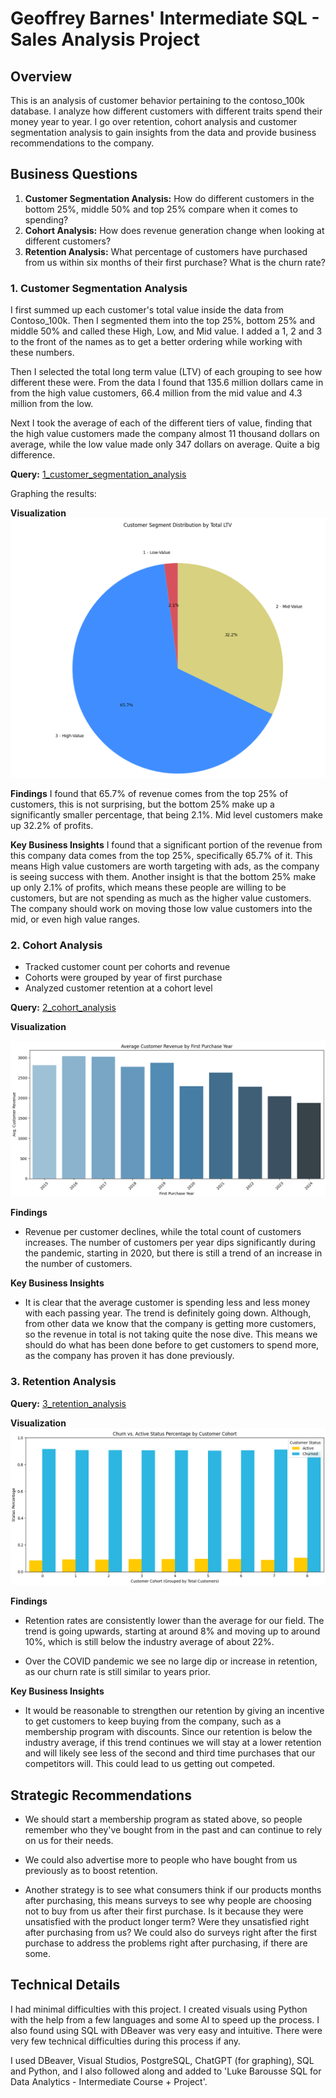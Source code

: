 # Geoffrey Barnes' Intermediate SQL - Sales Analysis Project

## Overview
This is an analysis of customer behavior pertaining to the contoso_100k database. I analyze how different customers with different traits spend their money year to year. I go over retention, cohort analysis and customer segmentation analysis to gain insights from the data and provide business recommendations to the company.

## Business Questions

1. **Customer Segmentation Analysis:** How do different customers in the bottom 25%, middle 50% and top 25% compare when it comes to spending?
2. **Cohort Analysis:** How does revenue generation change when looking at different customers?
3. **Retention Analysis:** What percentage of customers have purchased from us within six months of their first purchase? What is the churn rate?

### 1. Customer Segmentation Analysis
I first summed up each customer's total value inside the data from Contoso_100k. Then I segmented them into the top 25%, bottom 25% and middle 50% and called these High, Low, and Mid value. I added a 1, 2 and 3 to the front of the names as to get a better ordering while working with these numbers.

Then I selected the total long term value (LTV) of each grouping to see how different these were. From the data I found that 135.6 million dollars came in from the high value customers, 66.4 million from the mid value and 4.3 million from the low.

Next I took the average of each of the different tiers of value, finding that the high value customers made the company almost 11 thousand dollars on average, while the low value made only 347 dollars on average. Quite a big difference.

**Query:**
[1_customer_segmentation_analysis](/1_customer_segmentation_analysis.sql)

Graphing the results:

**Visualization**
![Customer Segment Distribution by Total LTV](images/1_customer_segmentation_analysis_picture.png)

**Findings**
I found that 65.7% of revenue comes from the top 25% of customers, this is not surprising, but the bottom 25% make up a significantly smaller percentage, that being 2.1%. Mid level customers make up 32.2% of profits. 

**Key Business Insights**
I found that a significant portion of the revenue from this company data comes from the top 25%, specifically 65.7% of it. This means High value customers are worth targeting with ads, as the company is seeing success with them. Another insight is that the bottom 25% make up only 2.1% of profits, which means these people are willing to be customers, but are not spending as much as the higher value customers. The company should work on moving those low value customers into the mid, or even high value ranges.
### 2. Cohort Analysis
- Tracked customer count per cohorts and revenue
- Cohorts were grouped by year of first purchase
- Analyzed customer retention at a cohort level

**Query:** [2_cohort_analysis](/2_cohort_analysis.sql)

**Visualization**

![2_average_customer_revenue_by_first_purchase_year](images/2_average_customer_revenue_by_first_purchase_year.png)

**Findings**
- Revenue per customer declines, while the total count of customers increases. The number of customers per year dips significantly during the pandemic, starting in 2020, but there is still a trend of an increase in the number of customers.

**Key Business Insights**
- It is clear that the average customer is spending less and less money with each passing year. The trend is definitely going down. Although, from other data we know that the company is getting more customers, so the revenue in total is not taking quite the nose dive. This means we should do what has been done before to get customers to spend more, as the company has proven it has done previously.

### 3. Retention Analysis

**Query:** [3_retention_analysis](/3_retention_analysis.sql)

**Visualization**
![churn_vs_active_status_percentage_by_customer_cohort](images/3_churn_vs_active_status_percentage_by_customer_cohort.png)

**Findings**
- Retention rates are consistently lower than the average for our field. The trend is going upwards, starting at around 8% and moving up to around 10%, which is still below the industry average of about 22%.

- Over the COVID pandemic we see no large dip or increase in retention, as our churn rate is still similar to years prior.

**Key Business Insights**
- It would be reasonable to strengthen our retention by giving an incentive to get customers to keep buying from the company, such as a membership program with discounts. Since our retention is below the industry average, if this trend continues we will stay at a lower retention and will likely see less of the second and third time purchases that our competitors will. This could lead to us getting out competed.

## Strategic Recommendations
- We should start a membership program as stated above, so people remember who they've bought from in the past and can continue to rely on us for their needs. 

- We could also advertise more to people who have bought from us previously as to boost retention.

- Another strategy is to see what consumers think if our products months after purchasing, this means surveys to see why people are choosing not to buy from us after their first purchase. Is it because they were unsatisfied with the product longer term? Were they unsatisfied right after purchasing from us? We could also do surveys right after the first purchase to address the problems right after purchasing, if there are some.


## Technical Details

I had minimal difficulties with this project. I created visuals using Python with the help from a few languages and some AI to speed up the process. I also found using SQL with DBeaver was very easy and intuitive. There were very few technical difficulties during this process if any.

I used DBeaver, Visual Studios, PostgreSQL, ChatGPT (for graphing), SQL and Python, and I also followed along and added to 'Luke Barousse SQL for Data Analytics - Intermediate Course + Project'.